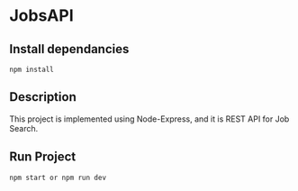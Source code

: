 # JobsAPI

## Install dependancies

```
npm install
```

## Description

This project is implemented using Node-Express, and it is REST API for Job Search.

## Run Project

```
npm start or npm run dev
```
